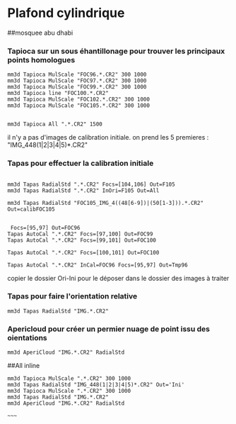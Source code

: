 Plafond cylindrique
===

##mosquee abu dhabi

### Tapioca sur un sous éhantillonage pour trouver les principaux points homologues
~~~
mm3d Tapioca MulScale "FOC96.*.CR2" 300 1000
mm3d Tapioca MulScale "FOC97.*.CR2" 300 1000
mm3d Tapioca MulScale "FOC99.*.CR2" 300 1000
mm3d Tapioca line "FOC100.*.CR2" 
mm3d Tapioca MulScale "FOC102.*.CR2" 300 1000
mm3d Tapioca MulScale "FOC105.*.CR2" 300 1000


mm3d Tapioca All ".*.CR2" 1500
~~~

il n'y a pas d'images de calibration initiale. on prend les 5 premieres : "IMG_448(1|2|3|4|5)*.CR2"


### Tapas pour effectuer la calibration initiale
~~~

mm3d Tapas RadialStd ".*.CR2" Focs=[104,106] Out=F105
mm3d Tapas RadialStd ".*.CR2" InOri=F105 Out=All

mm3d Tapas RadialStd "FOC105_IMG_4((48[6-9])|(50[1-3])).*.CR2" Out=calibFOC105


 Focs=[95,97] Out=FOC96
Tapas AutoCal ".*.CR2" Focs=[97,100] Out=FOC99
Tapas AutoCal ".*.CR2" Focs=[99,101] Out=FOC100

Tapas AutoCal ".*.CR2" Focs=[100,101] Out=FOC100

Tapas AutoCal ".*.CR2" InCal=FOC96 Focs=[95,97] Out=Tmp96

~~~

copier le dossier  Ori-Ini pour le déposer dans le dossier des images à traiter

### Tapas pour faire l'orientation relative
~~~
mm3d Tapas RadialStd "IMG.*.CR2" 
~~~

### Apericloud pour créer un permier nuage de point issu des oientations

~~~
mm3d AperiCloud "IMG.*.CR2" RadialStd
~~~


##All inline
~~~~
mm3d Tapioca MulScale ".*.CR2" 300 1000
mm3d Tapas RadialStd "IMG_448(1|2|3|4|5)*.CR2" Out='Ini'
mm3d Tapioca MulScale ".*.CR2" 300 1000
mm3d Tapas RadialStd "IMG.*.CR2"
mm3d AperiCloud "IMG.*.CR2" RadialStd

~~~

